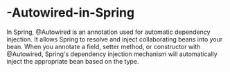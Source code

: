 # -Autowired-in-Spring
In Spring, @Autowired is an annotation used for automatic dependency injection. It allows Spring to resolve and inject collaborating beans into your bean. When you annotate a field, setter method, or constructor with @Autowired, Spring's dependency injection mechanism will automatically inject the appropriate bean based on the type.
